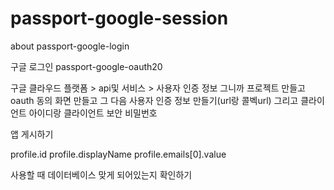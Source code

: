 # passport-google-session
about passport-google-login

구글 로그인 passport-google-oauth20

구글 클라우드 플랫폼 > api및 서비스 > 사용자 인증 정보
그니까 프로젝트 만들고 oauth 동의 화면 만들고 그 다음 사용자 인증 정보 만들기(url랑 콜벡url)
그리고 클라이언트 아이디랑 클라이언트 보안 비밀번호

앱 게시하기

profile.id
profile.displayName
profile.emails[0].value 

사용할 때 데이터베이스 맞게 되어있는지 확인하기
